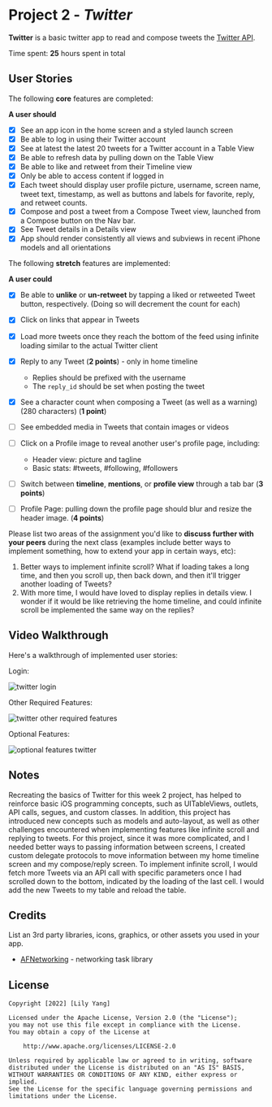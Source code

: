 # Project 2 - *Twitter*

**Twitter** is a basic twitter app to read and compose tweets the [Twitter API](https://apps.twitter.com/).

Time spent: **25** hours spent in total

## User Stories

The following **core** features are completed:

**A user should**

- [x] See an app icon in the home screen and a styled launch screen
- [x] Be able to log in using their Twitter account
- [x] See at latest the latest 20 tweets for a Twitter account in a Table View
- [x] Be able to refresh data by pulling down on the Table View
- [x] Be able to like and retweet from their Timeline view
- [x] Only be able to access content if logged in
- [x] Each tweet should display user profile picture, username, screen name, tweet text, timestamp, as well as buttons and labels for favorite, reply, and retweet counts.
- [x] Compose and post a tweet from a Compose Tweet view, launched from a Compose button on the Nav bar.
- [x] See Tweet details in a Details view
- [x] App should render consistently all views and subviews in recent iPhone models and all orientations

The following **stretch** features are implemented:

**A user could**

- [x] Be able to **unlike** or **un-retweet** by tapping a liked or retweeted Tweet button, respectively. (Doing so will decrement the count for each)
- [x] Click on links that appear in Tweets
- [x] Load more tweets once they reach the bottom of the feed using infinite loading similar to the actual Twitter client
- [x] Reply to any Tweet (**2 points**) - only in home timeline
  - Replies should be prefixed with the username
  - The `reply_id` should be set when posting the tweet
- [x] See a character count when composing a Tweet (as well as a warning) (280 characters) (**1 point**)
- [ ] See embedded media in Tweets that contain images or videos
- [ ] Click on a Profile image to reveal another user's profile page, including:
  - Header view: picture and tagline
  - Basic stats: #tweets, #following, #followers
- [ ] Switch between **timeline**, **mentions**, or **profile view** through a tab bar (**3 points**)
- [ ] Profile Page: pulling down the profile page should blur and resize the header image. (**4 points**)


Please list two areas of the assignment you'd like to **discuss further with your peers** during the next class (examples include better ways to implement something, how to extend your app in certain ways, etc):

1. Better ways to implement infinite scroll? What if loading takes a long time, and then you scroll up, then back down, and then it'll trigger another loading of Tweets? 
2. With more time, I would have loved to display replies in details view. I wonder if it would be like retrieving the home timeline, and could infinite scroll be implemented the same way on the replies? 

## Video Walkthrough

Here's a walkthrough of implemented user stories:

Login: 

![twitter login](https://user-images.githubusercontent.com/34987475/175425324-3da50892-5a1a-4cea-8cd3-411ca8c13605.gif)

Other Required Features:

![twitter other required features](https://user-images.githubusercontent.com/34987475/175427661-110bdc56-8740-4495-a03d-b3d3ac47faf2.gif)

Optional Features:

![optional features twitter](https://user-images.githubusercontent.com/34987475/175696979-3c85ea1d-f701-4479-8107-80be1ab278d1.gif)




## Notes

Recreating the basics of Twitter for this week 2 project, has helped to reinforce basic iOS programming concepts, such as UITableViews, outlets, API calls, segues, and custom classes. In addition, this project has introduced new concepts such as models and auto-layout, as well as other challenges encountered when implementing features like infinite scroll and replying to tweets. For this project, since it was more complicated, and I needed better ways to passing information between screens, I created custom delegate protocols to move information between my home timeline screen and my compose/reply screen. To implement infinite scroll, I would fetch more Tweets via an API call with specific parameters once I had scrolled down to the bottom, indicated by the loading of the last cell. I would add the new Tweets to my table and reload the table. 

## Credits

List an 3rd party libraries, icons, graphics, or other assets you used in your app.

- [AFNetworking](https://github.com/AFNetworking/AFNetworking) - networking task library

## License

    Copyright [2022] [Lily Yang]

    Licensed under the Apache License, Version 2.0 (the "License");
    you may not use this file except in compliance with the License.
    You may obtain a copy of the License at

        http://www.apache.org/licenses/LICENSE-2.0

    Unless required by applicable law or agreed to in writing, software
    distributed under the License is distributed on an "AS IS" BASIS,
    WITHOUT WARRANTIES OR CONDITIONS OF ANY KIND, either express or implied.
    See the License for the specific language governing permissions and
    limitations under the License.
